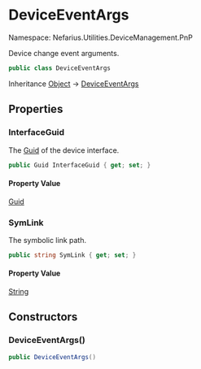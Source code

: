 # DeviceEventArgs

Namespace: Nefarius.Utilities.DeviceManagement.PnP

Device change event arguments.

```csharp
public class DeviceEventArgs
```

Inheritance [Object](https://docs.microsoft.com/en-us/dotnet/api/system.object) → [DeviceEventArgs](./nefarius.utilities.devicemanagement.pnp.deviceeventargs.md)

## Properties

### **InterfaceGuid**

The [Guid](https://docs.microsoft.com/en-us/dotnet/api/system.guid) of the device interface.

```csharp
public Guid InterfaceGuid { get; set; }
```

#### Property Value

[Guid](https://docs.microsoft.com/en-us/dotnet/api/system.guid)<br>

### **SymLink**

The symbolic link path.

```csharp
public string SymLink { get; set; }
```

#### Property Value

[String](https://docs.microsoft.com/en-us/dotnet/api/system.string)<br>

## Constructors

### **DeviceEventArgs()**

```csharp
public DeviceEventArgs()
```
